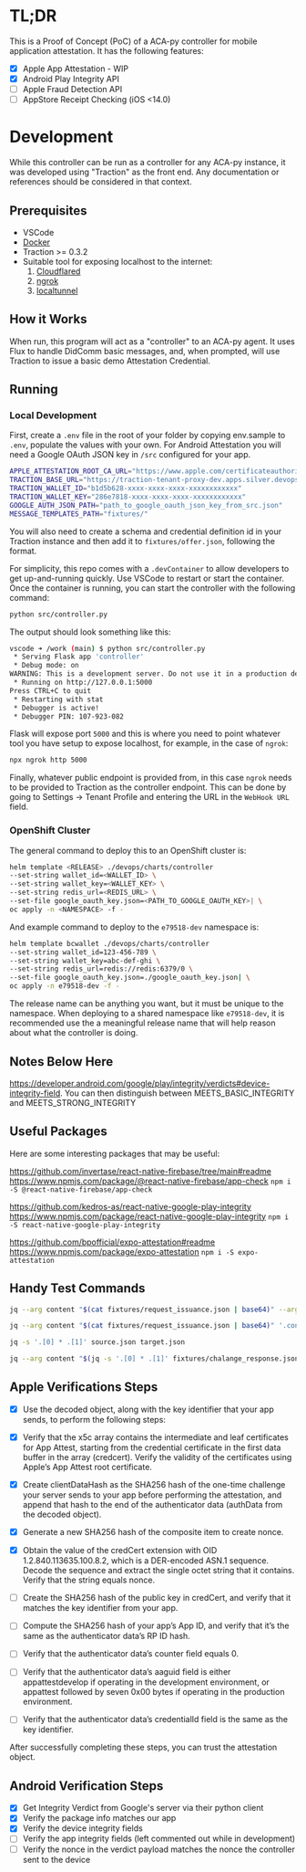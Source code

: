 # TL;DR

This is a Proof of Concept (PoC) of a ACA-py controller for mobile application attestation. It has the following features:

- [x] Apple App Attestation - WIP
- [x] Android Play Integrity API
- [ ] Apple Fraud Detection API
- [ ] AppStore Receipt Checking (iOS <14.0)

# Development

While this controller can be run as a controller for any ACA-py instance, it was developed using "Traction" as the front end. Any documentation or references should be considered in that context.

## Prerequisites

- VSCode
- [Docker](https://docs.docker.com/get-docker/)
- Traction >= 0.3.2
- Suitable tool for exposing localhost to the internet:
  1. [Cloudflared](https://github.com/cloudflare/cloudflared)
  2. [ngrok](https://ngrok.com/download)
  3. [localtunnel](https://www.npmjs.com/package/localtunnel)

## How it Works

When run, this program will act as a "controller" to an ACA-py agent. It uses Flux to handle DidComm basic messages, and, when prompted, will use Traction to issue a basic demo Attestation Credential.

## Running

### Local Development

<!-- 
 redis-cli --cluster create redis-1:6379 redis-2:6379 redis-3:6379 --cluster-replicas 0 
 
 
 
 /data # redis-cli --cluster create redis-1:6379 redis-2:6379 redis-3:6379 --cluster-replicas 0
>>> Performing hash slots allocation on 3 nodes...
Master[0] -> Slots 0 - 5460
Master[1] -> Slots 5461 - 10922
Master[2] -> Slots 10923 - 16383
M: db572c8cca958fe96b27f7676db60d633ebb723b redis-1:6379
   slots:[0-5460] (5461 slots) master
M: a2bfe0d0508d54090296045d1a10f67bfec81f55 redis-2:6379
   slots:[5461-10922] (5462 slots) master
M: 3b4d9783e79bfd1e75661ae57c701da5a5042ec0 redis-3:6379
   slots:[10923-16383] (5461 slots) master
Can I set the above configuration? (type 'yes' to accept): yes
>>> Nodes configuration updated
>>> Assign a different config epoch to each node
>>> Sending CLUSTER MEET messages to join the cluster
Waiting for the cluster to join

>>> Performing Cluster Check (using node redis-1:6379)
M: db572c8cca958fe96b27f7676db60d633ebb723b redis-1:6379
   slots:[0-5460] (5461 slots) master
M: 3b4d9783e79bfd1e75661ae57c701da5a5042ec0 172.21.0.4:6379
   slots:[10923-16383] (5461 slots) master
M: a2bfe0d0508d54090296045d1a10f67bfec81f55 172.21.0.3:6379
   slots:[5461-10922] (5462 slots) master
[OK] All nodes agree about slots configuration.
>>> Check for open slots...
>>> Check slots coverage...
[OK] All 16384 slots covered.


/data # redis-cli cluster info
cluster_state:ok
cluster_slots_assigned:16384
cluster_slots_ok:16384
cluster_slots_pfail:0
cluster_slots_fail:0
cluster_known_nodes:3
cluster_size:3
cluster_current_epoch:3
cluster_my_epoch:1
cluster_stats_messages_ping_sent:12
cluster_stats_messages_pong_sent:16
cluster_stats_messages_sent:28
cluster_stats_messages_ping_received:14
cluster_stats_messages_pong_received:12
cluster_stats_messages_meet_received:2
cluster_stats_messages_received:28
total_cluster_links_buffer_limit_exceeded:0
 
 
 
 
 
 
 -->

First, create a `.env` file in the root of your folder by copying env.sample to `.env`, populate the values with your own. For Android Attestation you will need a Google OAuth JSON key in `/src` configured for your app.

```bash
APPLE_ATTESTATION_ROOT_CA_URL="https://www.apple.com/certificateauthority/Apple_App_Attestation_Root_CA.pem"
TRACTION_BASE_URL="https://traction-tenant-proxy-dev.apps.silver.devops.gov.bc.ca"
TRACTION_WALLET_ID="b1d5b628-xxxx-xxxx-xxxx-xxxxxxxxxxxx"
TRACTION_WALLET_KEY="286e7818-xxxx-xxxx-xxxx-xxxxxxxxxxxx"
GOOGLE_AUTH_JSON_PATH="path_to_google_oauth_json_key_from_src.json"
MESSAGE_TEMPLATES_PATH="fixtures/"
```

You will also need to create a schema and credential definition id in your Traction instance and then add it to `fixtures/offer.json`, following the format.

For simplicity, this repo comes with a `.devContainer` to allow developers to get up-and-running quickly. Use VSCode to restart or start the container. Once the container is running, you can start the controller with the following command:

```bash
python src/controller.py
```

The output should look something like this:

```bash
vscode ➜ /work (main) $ python src/controller.py
 * Serving Flask app 'controller'
 * Debug mode: on
WARNING: This is a development server. Do not use it in a production deployment. Use a production WSGI server instead.
 * Running on http://127.0.0.1:5000
Press CTRL+C to quit
 * Restarting with stat
 * Debugger is active!
 * Debugger PIN: 107-923-082
```

Flask will expose port `5000` and this is where you need to point whatever tool you have setup to expose localhost, for example, in the case of `ngrok`:

```bash
npx ngrok http 5000
```

Finally, whatever public endpoint is provided from, in this case `ngrok` needs to be provided to Traction as the controller endpoint. This can be done by going to Settings -> Tenant Profile and entering the URL in the `WebHook URL` field.

### OpenShift Cluster

The general command to deploy this to an OpenShift cluster is:

```bash
helm template <RELEASE> ./devops/charts/controller
--set-string wallet_id=<WALLET_ID> \
--set-string wallet_key=<WALLET_KEY> \
--set-string redis_url=<REDIS_URL> \
--set-file google_oauth_key.json=<PATH_TO_GOOGLE_OAUTH_KEY>| \
oc apply -n <NAMESPACE> -f -
```

And example command to deploy to the `e79518-dev` namespace is:

```bash
helm template bcwallet ./devops/charts/controller
--set-string wallet_id=123-456-789 \
--set-string wallet_key=abc-def-ghi \
--set-string redis_url=redis://redis:6379/0 \
--set-file google_oauth_key.json=./google_oauth_key.json| \
oc apply -n e79518-dev -f -
```

The release name can be anything you want, but it must be unique to the namespace. When deploying to a shared namespace like `e79518-dev`, it is recommended use the a meaningful release name that will help reason about what the controller is doing.

## Notes Below Here

https://developer.android.com/google/play/integrity/verdicts#device-integrity-field. You can then distinguish between MEETS_BASIC_INTEGRITY and MEETS_STRONG_INTEGRITY

## Useful Packages

Here are some interesting packages that may be useful:

https://github.com/invertase/react-native-firebase/tree/main#readme
https://www.npmjs.com/package/@react-native-firebase/app-check
`npm i -S @react-native-firebase/app-check`

https://github.com/kedros-as/react-native-google-play-integrity
https://www.npmjs.com/package/react-native-google-play-integrity
`npm i -S react-native-google-play-integrity`

https://github.com/bpofficial/expo-attestation#readme
https://www.npmjs.com/package/expo-attestation
`npm i -S expo-attestation`

## Handy Test Commands

```bash
jq --arg content "$(cat fixtures/request_issuance.json | base64)" --arg name "jason" '.content |= $content | .name |= $name' fixtures/basic_message.json
```

```bash
jq --arg content "$(cat fixtures/request_issuance.json | base64)" '.content |= $content' fixtures/basic_message.json|curl -v -X POST -H "Content-Type: application/json" -d @- http://localhost:5000/topic/basicmessages/
```

```bash
jq -s '.[0] * .[1]' source.json target.json
```

```bash
jq --arg content "$(jq -s '.[0] * .[1]' fixtures/chalange_response.json attestation.json | base64)" '.content |= $content' fixtures/basic_message.json| curl -v -X POST -H "Content-Type: application/json" -d @- http://localhost:5000/topic/basicmessages/
```

## Apple Verifications Steps

- [x] Use the decoded object, along with the key identifier that your app sends, to perform the following steps:

- [x] Verify that the x5c array contains the intermediate and leaf certificates for App Attest, starting from the credential certificate in the first data buffer in the array (credcert). Verify the validity of the certificates using Apple’s App Attest root certificate.

- [x] Create clientDataHash as the SHA256 hash of the one-time challenge your server sends to your app before performing the attestation, and append that hash to the end of the authenticator data (authData from the decoded object).

- [x] Generate a new SHA256 hash of the composite item to create nonce.

- [x] Obtain the value of the credCert extension with OID 1.2.840.113635.100.8.2, which is a DER-encoded ASN.1 sequence. Decode the sequence and extract the single octet string that it contains. Verify that the string equals nonce.

- [ ] Create the SHA256 hash of the public key in credCert, and verify that it matches the key identifier from your app.

- [ ] Compute the SHA256 hash of your app’s App ID, and verify that it’s the same as the authenticator data’s RP ID hash.

- [ ] Verify that the authenticator data’s counter field equals 0.

- [ ] Verify that the authenticator data’s aaguid field is either appattestdevelop if operating in the development environment, or appattest followed by seven 0x00 bytes if operating in the production environment.

- [ ] Verify that the authenticator data’s credentialId field is the same as the key identifier.

After successfully completing these steps, you can trust the attestation object.

## Android Verification Steps

- [x] Get Integrity Verdict from Google's server via their python client
- [x] Verify the package info matches our app
- [x] Verify the device integrity fields
- [ ] Verify the app integrity fields (left commented out while in development)
- [ ] Verify the nonce in the verdict payload matches the nonce the controller sent to the device
